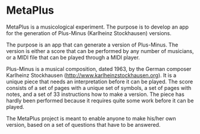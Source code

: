 # MetaPlus
MetaPlus is a musicological experiment. The purpose is to develop an app for the generation of Plus-Minus (Karlheinz Stockhausen) versions.

The purpose is an app that can generate a version of Plus-Minus. The version is either a score that can be performed by any number of musicians, or a MIDI file that can be played through a MIDI player.

Plus-Minus is a musical composition, dated 1963, by the German composer Karlheinz Stockhausen (http://www.karlheinzstockhausen.org). It is a unique piece that needs an interpretation before it can be played. The score consists of a set of pages with a unique set of symbols, a set of pages with notes, and a set of 33 instructions how to make a version. The piece has hardly been performed because it requires quite some work before it can be played.

The MetaPlus project is meant to enable anyone to make his/her own version, based on a set of questions that have to be answered.
